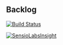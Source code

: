Backlog
---

[![Build Status](https://travis-ci.org/Fedott/backlog.svg?branch=master)](https://travis-ci.org/Fedott/backlog)  

[![SensioLabsInsight](https://insight.sensiolabs.com/projects/57d9e08f-cb91-45ee-b8ba-8c1c157f7cbf/big.png)](https://insight.sensiolabs.com/projects/57d9e08f-cb91-45ee-b8ba-8c1c157f7cbf)
